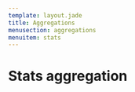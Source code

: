 ```yaml
---
template: layout.jade
title: Aggregations
menusection: aggregations
menuitem: stats
---
```



# Stats aggregation
